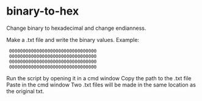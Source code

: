 # binary-to-hex
Change binary to hexadecimal and change endianness.

Make a .txt file and write the binary values.
Example:

     00000000000000000000000000000000
     00000000000000000000000000000000
     00000000000000000000000000000000
     00000000000000000000000000000000     

Run the script by opening it in a cmd window
Copy the path to the .txt file
Paste in the cmd window
Two .txt files will be made in the same location as the original txt.
